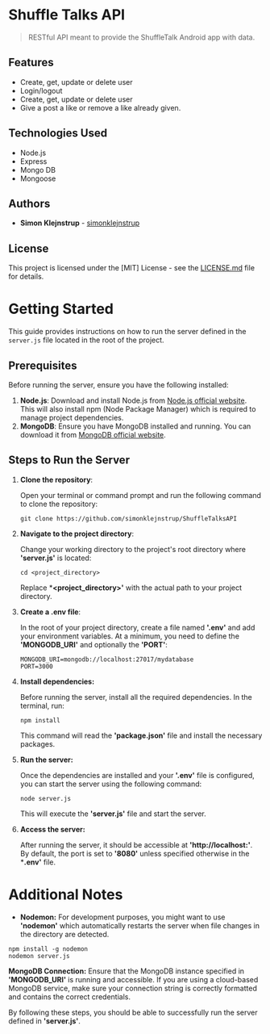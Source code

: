 # Shuffle Talks API

> RESTful API meant to provide the ShuffleTalk Android app with data.

## Features

- Create, get, update or delete user
- Login/logout
- Create, get, update or delete user
- Give a post a like or remove a like already given.

## Technologies Used

- Node.js
- Express
- Mongo DB
- Mongoose

## Authors

- **Simon Klejnstrup** - [simonklejnstrup](https://github.com/simonklejnstrup)

## License

This project is licensed under the [MIT] License - see the [LICENSE.md](LICENSE.md) file for details.

# Getting Started

This guide provides instructions on how to run the server defined in the `server.js` file located in the root of the project.

## Prerequisites

Before running the server, ensure you have the following installed:

1. **Node.js**: Download and install Node.js from [Node.js official website](https://nodejs.org/). This will also install npm (Node Package Manager) which is required to manage project dependencies.
2. **MongoDB**: Ensure you have MongoDB installed and running. You can download it from [MongoDB official website](https://www.mongodb.com/try/download/community).

## Steps to Run the Server

1. **Clone the repository**:
   
   Open your terminal or command prompt and run the following command to clone the repository:
   ```
   git clone https://github.com/simonklejnstrup/ShuffleTalksAPI
   ```

2. **Navigate to the project directory**:

   Change your working directory to the project's root directory where **'server.js'** is located:

   ```
   cd <project_directory>
   ```

   Replace ***<project_directory>'** with the actual path to your project directory.

3. **Create a .env file**:

   In the root of your project directory, create a file named **'.env'** and add your environment variables. At a
   minimum, you need to define the **'MONGODB_URI'** and optionally the **'PORT'**:

   ```
   MONGODB_URI=mongodb://localhost:27017/mydatabase
   PORT=3000
   ```

4. **Install dependencies:**

   Before running the server, install all the required dependencies. In the terminal, run:

   ```
   npm install
   ```

   This command will read the **'package.json'** file and install the necessary packages.

5. **Run the server:**

   Once the dependencies are installed and your **'.env'** file is configured, you can start the server using the
   following command:

   ```
   node server.js
   ```

   This will execute the **'server.js'** file and start the server.

7. **Access the server:**

   After running the server, it should be accessible at **'http://localhost:<port>'**. By default, the port is set
   to
   **'8080'** unless specified otherwise in the ***.env'** file.

# Additional Notes

   - **Nodemon:** For development purposes, you might want to use **'nodemon'** which automatically restarts the server
     when file changes in the directory are detected.

   ```
   npm install -g nodemon
   nodemon server.js
   ```

   **MongoDB Connection:** Ensure that the MongoDB instance specified in **'MONGODB_URI'** is running and accessible. If
   you are using a cloud-based MongoDB service, make sure your connection string is correctly formatted and
   contains the correct credentials.

By following these steps, you should be able to successfully run the server defined in **'server.js'**.
